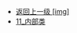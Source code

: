 - [返回上一级 [img]](page/后端/JavaNote/2_Java(书栈)/3_面对对象编程/1_面对对象基础/img/)
- [11_内部类](page/后端/JavaNote/2_Java(书栈)/3_面对对象编程/1_面对对象基础/img/11_内部类/)
